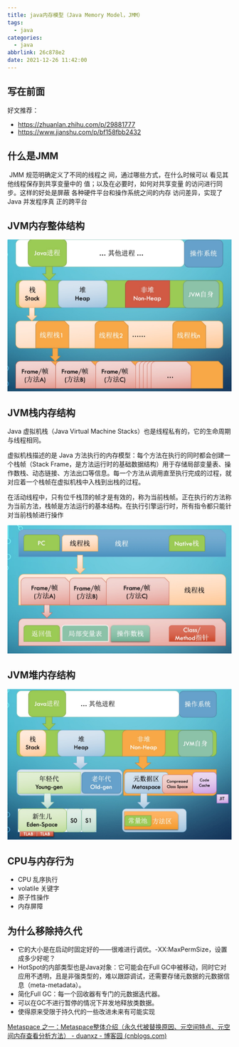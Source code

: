 ```yaml
---
title: java内存模型（Java Memory Model，JMM）
tags:
  - java
categories:
  - java
abbrlink: 26c878e2
date: 2021-12-26 11:42:00
---
```


## 写在前面

好文推荐：

* https://zhuanlan.zhihu.com/p/29881777
* https://www.jianshu.com/p/bf158fbb2432

## 什么是JMM

​		JMM 规范明确定义了不同的线程之 间，通过哪些方式，在什么时候可以 看见其他线程保存到共享变量中的 值；以及在必要时，如何对共享变量 的访问进行同步。这样的好处是屏蔽 各种硬件平台和操作系统之间的内存 访问差异，实现了 Java 并发程序真 正的跨平台

## JVM内存整体结构

![image-20211226215311353](java-JMM/jvm1.png)

## JVM栈内存结构

Java 虚拟机栈（Java Virtual Machine Stacks）也是线程私有的，它的生命周期与线程相同。

虚拟机栈描述的是 Java 方法执行的内存模型：每个方法在执行的同时都会创建一个栈帧（Stack Frame，是方法运行时的基础数据结构）用于存储局部变量表、操作数栈、动态链接、方法出口等信息。每一个方法从调用直至执行完成的过程，就对应着一个栈帧在虚拟机栈中入栈到出栈的过程。

在活动线程中，只有位千栈顶的帧才是有效的，称为当前栈帧。正在执行的方法称为当前方法，栈帧是方法运行的基本结构。在执行引擎运行时，所有指令都只能针对当前栈帧进行操作

![image-20211226215446437](java-JMM/jvm2.png)

## JVM堆内存结构

![image-20211226215559377](java-JMM/jvm3.png)

## CPU与内存行为

* CPU 乱序执行 
* volatile 关键字 
* 原子性操作 
* 内存屏障

## 为什么移除持久代

- 它的大小是在启动时固定好的——很难进行调优。-XX:MaxPermSize，设置成多少好呢？
- HotSpot的内部类型也是Java对象：它可能会在Full GC中被移动，同时它对应用不透明，且是非强类型的，难以跟踪调试，还需要存储元数据的元数据信息（meta-metadata）。
- 简化Full GC：每一个回收器有专门的元数据迭代器。
- 可以在GC不进行暂停的情况下并发地释放类数据。
- 使得原来受限于持久代的一些改进未来有可能实现

[Metaspace 之一：Metaspace整体介绍（永久代被替换原因、元空间特点、元空间内存查看分析方法） - duanxz - 博客园 (cnblogs.com)](https://www.cnblogs.com/duanxz/p/3520829.html)

